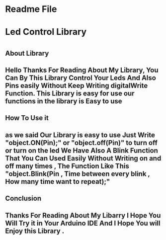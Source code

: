 <h1>Readme File<h1>
<h1>Led Control Library<h1>

<h2> About Library <h2>
  <p>
 Hello Thanks For Reading About My Library,
 You Can By This Library Control Your Leds And Also Pins easily Without Keep Writing digitalWrite Function.
 This Library is easy for use our functions in the library is  Easy to use <p>
  
 <h2>How To Use it<h2>
   <p>
 as we said Our Library is easy to use Just Write "object.ON(Pin);" or "object.off(Pin)" to turn off or turn on the led
 We Have Also A Blink Function That You Can Used Easily Without Writing on and off many times ,
 The Function Like This "object.Blink(Pin , Time between every blink , How many time want to repeat);"
    
 <p>
   
<h2>Conclusion<h2>
  <P>
Thanks For Reading About My Libarry I Hope You Will Try it in Your Arduino IDE
And I Hope You will Enjoy this Library .
<p>
